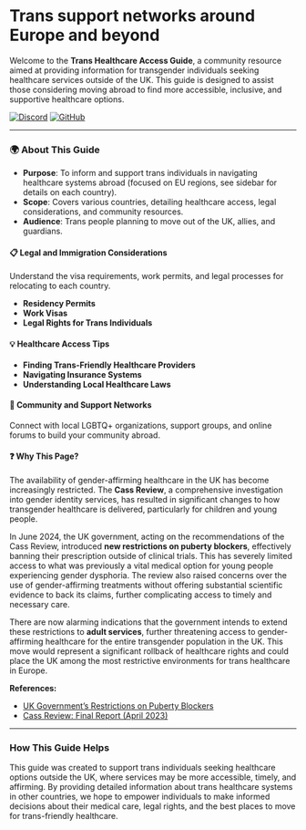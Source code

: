 # Trans support networks around Europe and beyond

Welcome to the **Trans Healthcare Access Guide**, a community resource aimed at providing information for transgender individuals seeking healthcare services outside of the UK. This guide is designed to assist those considering moving abroad to find more accessible, inclusive, and supportive healthcare options.

[![Discord](https://img.shields.io/badge/Discord-7289DA?style=for-the-badge&logo=discord&logoColor=white)](https://discord.gg/cgFnnFRwxm)
[![GitHub](https://img.shields.io/badge/GitHub-100000?style=for-the-badge&logo=github&logoColor=white)](https://github.com/notakitty/thub)

---

### 🌍 **About This Guide**

- **Purpose**: To inform and support trans individuals in navigating healthcare systems abroad (focused on EU regions, see sidebar for details on each country).
- **Scope**: Covers various countries, detailing healthcare access, legal considerations, and community resources.
- **Audience**: Trans people planning to move out of the UK, allies, and guardians.

#### 📋 **Legal and Immigration Considerations**

Understand the visa requirements, work permits, and legal processes for relocating to each country.

- **Residency Permits**
- **Work Visas**
- **Legal Rights for Trans Individuals**

#### 💡 **Healthcare Access Tips**

- **Finding Trans-Friendly Healthcare Providers**
- **Navigating Insurance Systems**
- **Understanding Local Healthcare Laws**

#### 🤝 **Community and Support Networks**

Connect with local LGBTQ+ organizations, support groups, and online forums to build your community abroad.

#### ❓ **Why This Page?**

The availability of gender-affirming healthcare in the UK has become increasingly restricted. The **Cass Review**, a comprehensive investigation into gender identity services, has resulted in significant changes to how transgender healthcare is delivered, particularly for children and young people.

In June 2024, the UK government, acting on the recommendations of the Cass Review, introduced **new restrictions on puberty blockers**, effectively banning their prescription outside of clinical trials. This has severely limited access to what was previously a vital medical option for young people experiencing gender dysphoria. The review also raised concerns over the use of gender-affirming treatments without offering substantial scientific evidence to back its claims, further complicating access to timely and necessary care.

There are now alarming indications that the government intends to extend these restrictions to **adult services**, further threatening access to gender-affirming healthcare for the entire transgender population in the UK. This move would represent a significant rollback of healthcare rights and could place the UK among the most restrictive environments for trans healthcare in Europe.


**References:**
- [UK Government’s Restrictions on Puberty Blockers](https://www.gov.uk/government/news/new-restrictions-on-puberty-blockers)
- [Cass Review: Final Report (April 2023)](https://cass.independent-review.uk/home/publications/final-report/)

---

### **How This Guide Helps**

This guide was created to support trans individuals seeking healthcare options outside the UK, where services may be more accessible, timely, and affirming. By providing detailed information about trans healthcare systems in other countries, we hope to empower individuals to make informed decisions about their medical care, legal rights, and the best places to move for trans-friendly healthcare.